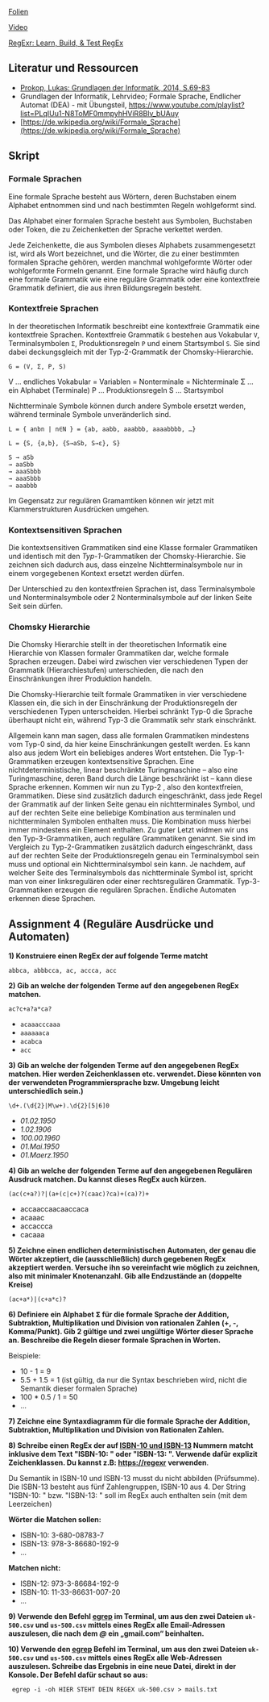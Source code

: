 [Folien](https://docs.google.com/presentation/d/1TcEmapxsaebBDcY73URAaE1AieseT_XzoDLhpZQNxJA/edit?usp=sharing)

[Video](https://www.youtube.com/watch?v=eTFsb7qROt0)

[RegExr: Learn, Build, & Test RegEx](https://regexr.com/)

## Literatur und Ressourcen

* [Prokop, Lukas: Grundlagen der Informatik, 2014, S.69-83](https://github.com/chpollin/Teaching/blob/master/GDI/Literature/PROKOP_GDI_Skriptum.pdf)
* Grundlagen der Informatik, Lehrvideo; Formale Sprache, Endlicher Automat (DEA) - mit Übungsteil, https://www.youtube.com/playlist?list=PLqIUu1-N8ToMF0mmpyhHViR8Blv_bUAuy
* [https://de.wikipedia.org/wiki/Formale_Sprache](https://de.wikipedia.org/wiki/Formale_Sprache)

## Skript

### Formale Sprachen

Eine formale Sprache besteht aus Wörtern, deren Buchstaben einem Alphabet entnommen sind und nach bestimmten Regeln wohlgeformt sind.

Das Alphabet einer formalen Sprache besteht aus Symbolen, Buchstaben oder Token, die zu Zeichenketten der Sprache verkettet werden.

Jede Zeichenkette, die aus Symbolen dieses Alphabets zusammengesetzt ist, wird als Wort bezeichnet, und die Wörter, die zu einer bestimmten formalen Sprache gehören, werden manchmal wohlgeformte Wörter oder wohlgeformte Formeln genannt. Eine formale Sprache wird häufig durch eine formale Grammatik wie eine reguläre Grammatik oder eine kontextfreie Grammatik definiert, die aus ihren Bildungsregeln besteht.

### Kontextfreie Sprachen

In der theoretischen Informatik beschreibt eine kontextfreie Grammatik eine kontextfreie Sprachen. Kontextfreie Grammatik `G` bestehen aus Vokabular `V`, Terminalsymbolen `Σ`, Produktionsregeln `P` und einem Startsymbol `S`. Sie sind dabei deckungsgleich mit der Typ-2-Grammatik der Chomsky-Hierarchie.

`G = (V, Σ, P, S)`

V … endliches Vokabular = Variablen = Nonterminale = Nichterminale
Σ … ein Alphabet (Terminale)
P … Produktionsregeln
S … Startsymbol

Nichtterminale Symbole können durch andere Symbole ersetzt werden, während terminale Symbole unveränderlich sind.

`L = { anbn | n∈N } = {ab, aabb, aaabbb, aaaabbbb, …}`

`L = {S, {a,b}, {S→aSb, S→ε}, S}`

```
S → aSb
→ aaSbb
→ aaaSbbb
→ aaaSbbb
→ aaabbb
```

Im Gegensatz zur regulären Gramamtiken können wir jetzt mit Klammerstrukturen Ausdrücken umgehen.

### Kontextsensitiven Sprachen

Die kontextsensitiven Grammatiken sind eine Klasse formaler Grammatiken und identisch mit den _Typ-1_-Grammatiken der Chomsky-Hierarchie. Sie zeichnen sich dadurch aus, dass einzelne Nichtterminalsymbole nur in einem vorgegebenen Kontext ersetzt werden dürfen.

Der Unterschied zu den kontextfreien Sprachen ist, dass Terminalsymbole und Nonterminalsymbole oder 2 Nonterminalsymbole auf der linken Seite Seit sein dürfen.

### Chomsky Hierarchie

Die Chomsky Hierarchie stellt in der theoretischen Informatik eine Hierarchie von Klassen formaler Grammatiken dar, welche formale Sprachen erzeugen. Dabei wird zwischen vier verschiedenen Typen der Grammatik (Hierarchiestufen) unterschieden, die nach den Einschränkungen ihrer Produktion handeln.

Die Chomsky-Hierarchie teilt formale Grammatiken in vier verschiedene Klassen ein, die sich in der Einschränkung der Produktionsregeln der verschiedenen Typen unterscheiden. Hierbei schränkt Typ-0 die Sprache überhaupt nicht ein, während Typ-3 die Grammatik sehr stark einschränkt.

Allgemein kann man sagen, dass alle formalen Grammatiken mindestens vom Typ-0 sind, da hier keine Einschränkungen gestellt werden. Es kann also aus jedem Wort ein beliebiges anderes Wort entstehen.
Die Typ-1-Grammatiken erzeugen kontextsensitive Sprachen. Eine nichtdeterministische, linear beschränkte Turingmaschine – also eine Turingmaschine, deren Band durch die Länge beschränkt ist – kann diese Sprache erkennen.
Kommen wir nun zu Typ-2 , also den kontextfreien, Grammatiken. Diese sind zusätzlich dadurch eingeschränkt, dass jede Regel der Grammatik auf der linken Seite genau ein nichtterminales Symbol, und auf der rechten Seite eine beliebige Kombination aus terminalen und nichtterminalen Symbolen enthalten muss. Die Kombination muss hierbei immer mindestens ein Element enthalten.
Zu guter Letzt widmen wir uns den Typ-3-Grammatiken, auch reguläre Grammatiken genannt. Sie sind im Vergleich zu Typ-2-Grammatiken zusätzlich dadurch eingeschränkt, dass auf der rechten Seite der Produktionsregeln genau ein Terminalsymbol sein muss und optional ein Nichtterminalsymbol sein kann. Je nachdem, auf welcher Seite des Terminalsymbols das nichtterminale Symbol ist, spricht man von einer linksregulären oder einer rechtsregulären Grammatik. Typ-3-Grammatiken erzeugen die regulären Sprachen. Endliche Automaten erkennen diese Sprachen.

## Assignment 4 (Reguläre Ausdrücke und Automaten)

**1) Konstruiere einen RegEx der auf folgende Terme matcht**

`abbca, abbbcca, ac, accca, acc`

**2) Gib an welche der folgenden Terme auf den angegebenen RegEx matchen.**

`ac?c+a?a*ca?`

- `acaaacccaaa`
- `aaaaaaca`
- `acabca`
- `acc`

**3) Gib an welche der folgenden Terme auf den angegebenen RegEx matchen. Hier werden Zeichenklassen etc. verwendet. Diese könnten von der verwendeten Programmiersprache bzw. Umgebung leicht unterschiedlich sein.)**

`\d+.(\d{2}|M\w+).\d{2}[5|6]0`

- *01.02.1950*
- *1.02.1906*
- *100.00.1960*
- *01.Mai.1950*
- *01.Maerz.1950*

**4) Gib an welche der folgenden Terme auf den angegebenen Regulären Ausdruck matchen. Du kannst dieses RegEx auch kürzen.**

`(ac(c+a?)?|(a+(c|c+)?(caac)?ca)+(ca)?)+`

- accaaccaacaaccaca
- acaaac
- accaccca
- cacaaa

**5) Zeichne einen endlichen deterministischen Automaten, der genau die Wörter akzeptiert, die (ausschließlich) durch gegebenen RegEx akzeptiert werden. Versuche ihn so vereinfacht wie möglich zu zeichnen, also mit minimaler Knotenanzahl. Gib alle Endzustände an (doppelte Kreise)**

`(ac+a*)|(c+a*c)?`

**6) Definiere ein Alphabet 𝝨 für die formale Sprache der Addition, Subtraktion, Multiplikation und Division von rationalen Zahlen (+, -, Komma/Punkt). Gib 2 gültige und zwei ungültige Wörter dieser Sprache an. Beschreibe die Regeln dieser formale Sprachen in Worten.**

Beispiele: 

* 10 - 1 = 9
* 5.5 + 1.5 = 1 (ist gültig, da nur die Syntax beschrieben wird, nicht die Semantik dieser formalen Sprache)
* 100 * 0.5 / 1 = 50 
* ... 

**7) Zeichne eine Syntaxdiagramm für die formale Sprache der Addition, Subtraktion, Multiplikation und Division von Rationalen Zahlen.**

**8) Schreibe einen RegEx der auf [ISBN-10 und ISBN-13](https://de.wikipedia.org/wiki/Internationale_Standardbuchnummer#ISBN-13) Nummern matcht inklusive dem Text "ISBN-10: " oder "ISBN-13: ". Verwende dafür explizit Zeichenklassen. Du kannst z.B: [https://regexr](https://regexr) verwenden**. 

Du Semantik in ISBN-10 und ISBN-13 musst du nicht abbilden (Prüfsumme). Die ISBN-13 besteht aus fünf Zahlengruppen, ISBN-10 aus 4. Der String "ISBN-10: " bzw. "ISBN-13: " soll im RegEx auch enthalten sein (mit dem Leerzeichen)

**Wörter die Matchen sollen:**

* ISBN-10: 3-680-08783-7
* ISBN-13: 978-3-86680-192-9
* ... 

**Matchen** **nicht:**

* ISBN-12: 973-3-86684-192-9
* ISBN-10: 11-33-86631-007-20
* ... 

**9) Verwende den Befehl [egrep](https://www.computerhope.com/unix/uegrep.htm) im Terminal, um aus den zwei Dateien `uk-500.csv` und `us-500.csv`  mittels eines RegEx alle Email-Adressen auszulesen, die nach dem *@* ein „gmail.com“ beinhalten.**

**10) Verwende den [egrep](https://www.computerhope.com/unix/uegrep.htm)  Befehl  im Terminal, um aus den zwei Dateien `uk-500.csv` und `us-500.csv` mittels eines RegEx alle Web-Adressen auszulesen. Schreibe das Ergebnis in eine neue Datei, direkt in der  Konsole. Der Befehl dafür schaut so aus:**

` egrep -i -oh HIER STEHT DEIN REGEX uk-500.csv > mails.txt`

